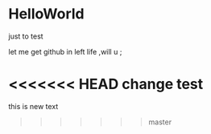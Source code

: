 # HelloWorld
just to test

let me get github in left life ,will u ;

<<<<<<< HEAD
change test 
=======
this is new text
>>>>>>> master
